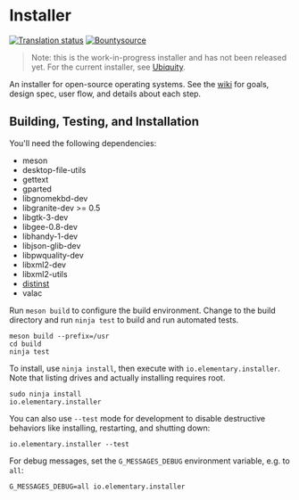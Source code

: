 # Installer
[![Translation status](https://l10n.elementary.io/widgets/installer/-/svg-badge.svg)](https://l10n.elementary.io/projects/installer/?utm_source=widget)
[![Bountysource](https://www.bountysource.com/badge/tracker?tracker_id=46189108)](https://www.bountysource.com/trackers/46189108-elementary-pantheon-installer)

> Note: this is the work-in-progress installer and has not been released yet. For the current installer, see [Ubiquity](https://wiki.ubuntu.com/Ubiquity).

An installer for open-source operating systems. See the [wiki](https://github.com/elementary/installer/wiki) for goals, design spec, user flow, and details about each step.

## Building, Testing, and Installation

You'll need the following dependencies:

 - meson
 - desktop-file-utils
 - gettext
 - gparted
 - libgnomekbd-dev
 - libgranite-dev >= 0.5
 - libgtk-3-dev
 - libgee-0.8-dev
 - libhandy-1-dev
 - libjson-glib-dev
 - libpwquality-dev
 - libxml2-dev
 - libxml2-utils
 - [distinst](https://github.com/pop-os/distinst/)
 - valac

Run `meson build` to configure the build environment. Change to the build directory and run `ninja test` to build and run automated tests.

    meson build --prefix=/usr
    cd build
    ninja test

To install, use `ninja install`, then execute with `io.elementary.installer`. Note that listing drives and actually installing requires root.

    sudo ninja install
    io.elementary.installer

You can also use `--test` mode for development to disable destructive behaviors like installing, restarting, and shutting down:

    io.elementary.installer --test

For debug messages, set the `G_MESSAGES_DEBUG` environment variable, e.g. to `all`:

    G_MESSAGES_DEBUG=all io.elementary.installer

